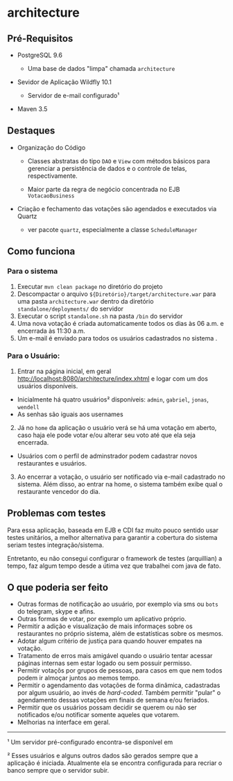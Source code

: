 # architecture

## Pré-Requisitos

- PostgreSQL 9.6
  - Uma base de dados "limpa" chamada `architecture`

- Sevidor de Aplicação Wildfly 10.1
  - Servidor de e-mail configurado¹

- Maven 3.5

## Destaques

- Organização do Código
  - Classes abstratas do tipo `DAO` e `View` com métodos básicos para gerenciar 
  a persistência de dados e o controle de telas, respectivamente.
  
  - Maior parte da regra de negócio concentrada no EJB `VotacaoBusiness`
  
- Criação e fechamento das votações são agendados e executados via Quartz
  - ver pacote `quartz`, especialmente a classe `ScheduleManager`

## Como funciona

### Para o sistema
1. Executar `mvn clean package` no diretório do projeto
2. Descompactar o arquivo `${Diretório}/target/architecture.war` para uma pasta `architecture.war` dentro da diretório `standalone/deployments/` do servidor
3. Executar o script `standalone.sh` na pasta `/bin` do servidor
4. Uma nova votação é criada automaticamente todos os dias às 06 a.m. e encerrada às 11:30 a.m.
5. Um e-mail é enviado para todos os usuários cadastrados no sistema .

### Para o Usuário:
1. Entrar na página inicial, em geral <http://localhost:8080/architecture/index.xhtml> 
e logar com um dos usuários disponíveis.
- Inicialmente há quatro usuários² disponíveis: `admin`, `gabriel`, `jonas`, `wendell`
- As senhas são iguais aos usernames
2. Já no `home` da aplicação o usuário verá se há uma votação em aberto, 
caso haja ele pode votar e/ou alterar seu voto até que ela seja encerrada.
- Usuários com o perfil de adminstrador podem cadastrar novos restaurantes e usuários.
3. Ao encerrar a votação, o usuário ser notificado via e-mail cadastrado no sistema. 
Além disso, ao entrar na home, o sistema também exibe qual o restaurante vencedor do dia.

## Problemas com testes
Para essa aplicação, baseada em EJB e CDI faz muito pouco sentido usar testes unitários, a 
melhor alternativa para garantir a cobertura do sistema seriam testes integração/sistema.

Entretanto, eu não consegui configurar o framework de testes (arquillian) a tempo, faz algum tempo desde a
útima vez que trabalhei com java de fato.

## O que poderia ser feito
- Outras formas de notificação ao usuário, por exemplo via sms ou `bots` do telegram, skype e afins.
- Outras formas de votar, por exemplo um aplicativo próprio.
- Permitir a adição e visualização de mais informaçes sobre os restaurantes no próprio sistema,
além de estatísticas sobre os mesmos.
- Adotar algum critério de justiça para quando houver empates na votação.
- Tratamento de erros mais amigável quando o usuário tentar acessar páginas internas 
sem estar logado ou sem possuir permisso.
- Permitir votaçõs por grupos de pessoas, para casos em que nem todos podem ir almoçar juntos ao memos tempo.
- Permitir o agendamento das votações de forma dinâmica, cadastradas por algum usuário, ao invés de *hard-coded*.
Também permitir "pular" o agendamento dessas votações em finais de semana e/ou feriados.
- Permitir que os usuários possam decidir se querem ou não ser notificados e/ou notificar somente aqueles que votarem.
- Melhorias na interface em geral.

------

¹ Um servidor pré-configurado encontra-se disponível em 

² Esses usuários e alguns outros dados são gerados sempre que a aplicação é iniciada. Atualmente ela se encontra configurada para recriar o banco sempre que o servidor subir.
